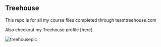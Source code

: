 
## Treehouse

This repo is for all my course files completed through teamtreehouse.com

Also checkout my Treehouse profile [here].

![treehousepic](https://user-images.githubusercontent.com/23327296/31615305-c77e6394-b24e-11e7-9224-f9070b124127.jpg)
